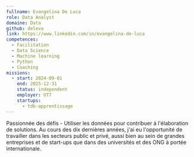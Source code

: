 ```yaml
---
fullname: Evangelina De Luca
role: Data Analyst
domaine: Data
github: deleva
link: https://www.linkedin.com/in/evangelina-de-luca
competences:
  - Facilitation
  - Data Science
  - Machine learning
  - Python
  - Coaching
missions:
  - start: 2024-09-01
    end: 2025-12-31
    status: independent
    employer: UT7
    startups:
      - tdb-apprentissage
---
```

Passionnée des défis - Utiliser les données pour contribuer à l'élaboration de solutions.
Au cours des dix dernières années, j'ai eu l'opportunité de travailler dans les secteurs public et privé, aussi bien au sein de grandes entreprises et de start-ups que dans des universités et des ONG à portée internationale.